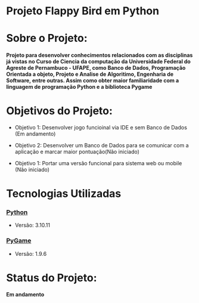 
<h1>Projeto Flappy Bird em Python</h1>
<h1>Sobre o Projeto:</h1> 
<h4>Projeto para desenvolver conhecimentos relacionados com as disciplinas já vistas no Curso de Ciencia da computação da Universidade Federal do Agreste de Pernambuco - UFAPE, como Banco de Dados, Programação Orientada a objeto, Projeto e Analise de Algoritimo, Engenharia de Software, entre outras. Assim como obter maior familiaridade com a linguagem de programação Python e a biblioteca Pygame</h4>

<h1>Objetivos do Projeto:</h1> 
<ul>
   <li>Objetivo 1: Desenvolver jogo funcioinal via IDE e sem Banco de Dados (Em andamento)</li>
</ul>

<ul>
   <li>Objetivo 2: Desenvolver um Banco de Dados para se comunicar com a aplicação e marcar maior pontuação(Não iniciado)</li>
</ul>

<ul>
   <li>Objetivo 1: Portar uma versão funcional para sistema web ou mobile (Não iniciado)</li>
</ul>

<h1> Tecnologias Utilizadas </h1>
<h3><a href = "https://www.python.org/downloads/release/python-31011/">Python</a></h3>
<ul>
   <li>Versão: 3.10.11</li>
</ul>
<h3><a href = "https://www.pygame.org/ftp/pygame-1.9.6.tar.gz">PyGame</a></h3>
<ul>
   <li>Versão: 1.9.6</li>
</ul>

<h1>Status do Projeto:</h1>
<h4>Em andamento</h4>
